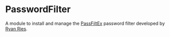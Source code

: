 # PasswordFilter
A module to install and manage the [PassFiltEx](https://github.com/ryanries/PassFiltEx) password filter developed by [Ryan Ries](https://github.com/ryanries).